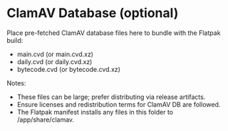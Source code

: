# ClamAV Database (optional)

Place pre-fetched ClamAV database files here to bundle with the Flatpak build:

- main.cvd (or main.cvd.xz)
- daily.cvd (or daily.cvd.xz)
- bytecode.cvd (or bytecode.cvd.xz)

Notes:

- These files can be large; prefer distributing via release artifacts.
- Ensure licenses and redistribution terms for ClamAV DB are followed.
- The Flatpak manifest installs any files in this folder to /app/share/clamav.
